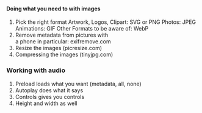 #### Doing what you need to with images

1. Pick the right format
   Artwork, Logos, Clipart: SVG or PNG
   Photos: JPEG
   Animations: GIF
   Other Formats to be aware of: WebP
2. Remove metadata from pictures with  
   a phone in particular: exifremove.com
3. Resize the images (picresize.com)
4. Compressing the images (tinyjpg.com)

### Working with audio

1. Preload loads what you want (metadata, all, none)
2. Autoplay does what it says
3. Controls gives you controls
4. Height and width as well
